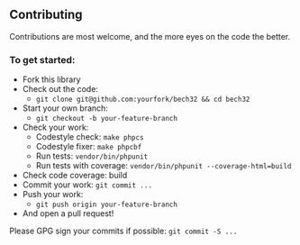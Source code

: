 
## Contributing

 Contributions are most welcome, and the more eyes on the code the better.

### To get started:
  * Fork this library
  * Check out the code:
    - `git clone git@github.com:yourfork/bech32 && cd bech32`
  * Start your own branch:
    - `git checkout -b your-feature-branch`
  * Check your work:
    - Codestyle check: `make phpcs`
    - Codestyle fixer: `make phpcbf`
    - Run tests: `vendor/bin/phpunit`
    - Run tests with coverage: `vendor/bin/phpunit --coverage-html=build`
  * Check code coverage: build
  * Commit your work: `git commit ... `
  * Push your work:
    - `git push origin your-feature-branch`
  * And open a pull request!

 Please GPG sign your commits if possible: `git commit -S ...`

